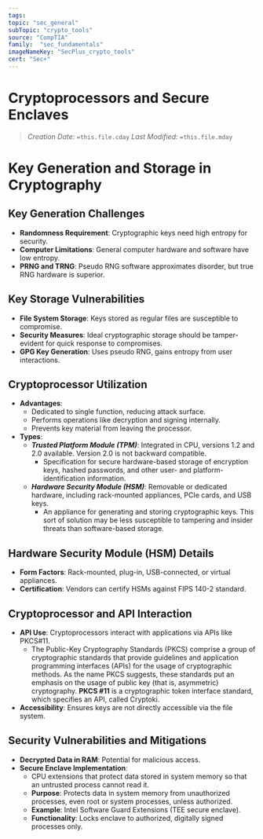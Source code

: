 ```yaml
---
tags:
topic: "sec_general"
subTopic: "crypto_tools"
source: "CompTIA"
family:  "sec_fundamentals"
imageNameKey: "SecPlus_crypto_tools" 
cert: "Sec+"
---
```

# Cryptoprocessors and Secure Enclaves
> *Creation Date:* `=this.file.cday`
> *Last Modified:* `=this.file.mday`

# Key Generation and Storage in Cryptography

## Key Generation Challenges
- **Randomness Requirement**: Cryptographic keys need high entropy for security.
- **Computer Limitations**: General computer hardware and software have low entropy.
- **PRNG and TRNG**: Pseudo RNG software approximates disorder, but true RNG hardware is superior.

## Key Storage Vulnerabilities
- **File System Storage**: Keys stored as regular files are susceptible to compromise.
- **Security Measures**: Ideal cryptographic storage should be tamper-evident for quick response to compromises.
- **GPG Key Generation**: Uses pseudo RNG, gains entropy from user interactions.

## Cryptoprocessor Utilization
- **Advantages**:
  - Dedicated to single function, reducing attack surface.
  - Performs operations like decryption and signing internally.
  - Prevents key material from leaving the processor.
- **Types**:
  - ***Trusted Platform Module (TPM)***: Integrated in CPU, versions 1.2 and 2.0 available. Version 2.0 is not backward compatible. 
	  - Specification for secure hardware-based storage of encryption keys, hashed passwords, and other user- and platform-identification information.
  - ***Hardware Security Module (HSM)***: Removable or dedicated hardware, including rack-mounted appliances, PCIe cards, and USB keys.
	  - An appliance for generating and storing cryptographic keys. This sort of solution may be less susceptible to tampering and insider threats than software-based storage.

## Hardware Security Module (HSM) Details
- **Form Factors**: Rack-mounted, plug-in, USB-connected, or virtual appliances.
- **Certification**: Vendors can certify HSMs against FIPS 140-2 standard.

## Cryptoprocessor and API Interaction
- **API Use**: Cryptoprocessors interact with applications via APIs like PKCS#11.
	- The Public-Key Cryptography Standards (PKCS) comprise a group of cryptographic standards that provide guidelines and application programming interfaces (APIs) for the usage of cryptographic methods. As the name PKCS suggests, these standards put an emphasis on the usage of public key (that is, asymmetric) cryptography.
**PKCS #11** is a cryptographic token interface standard, which specifies an API, called Cryptoki.
- **Accessibility**: Ensures keys are not directly accessible via the file system.

## Security Vulnerabilities and Mitigations
- **Decrypted Data in RAM**: Potential for malicious access.
- **Secure Enclave Implementation**:
	- CPU extensions that protect data stored in system memory so that an untrusted process cannot read it.
	- **Purpose**: Protects data in system memory from unauthorized processes, even root or system processes, unless authorized.
	- **Example**: Intel Software Guard Extensions (TEE secure enclave).
	- **Functionality**: Locks enclave to authorized, digitally signed processes only.
